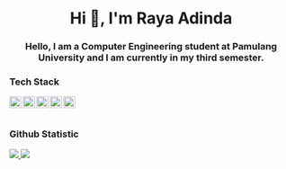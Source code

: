 <h1 align="center">Hi 👋, I'm Raya Adinda </h1>
<h3 align="center">Hello, I am a Computer Engineering student at Pamulang University and I am currently in my third semester.</h3>




### Tech Stack
  <a href="#"><img align="left" alt="C++" title="C++" width="21px" src="https://iconape.com/wp-content/files/rv/51664/svg/c.svg" /></a>
  <a href="https://www.java.com/"><img align="left" alt="Java" title="Java" width="21px" src="https://cdn.worldvectorlogo.com/logos/java.svg" /></a>
  <a href="#"><img align="left" alt="Html" title="html" width="21px" src="https://cdn.worldvectorlogo.com/logos/html-1.svg" /></a>
  <a href="#"><img align="left" alt="CSS" title="CSS" width="21px" src="https://cdn.worldvectorlogo.com/logos/css-3.svg" /></a>
  <a href="#"><img align="left" alt="Javascript" title="Javascript" width="21px" src="https://cdn.worldvectorlogo.com/logos/logo-javascript.svg" /></a>
  <br>
  <br>

### Github Statistic

<p align="left">
<a href="https://github.com/rayaadinda">
  <img src="https://github-readme-stats-eight-theta.vercel.app/api?username=rayaadinda&show_icons=true&theme=greywhite&include_all_commits=true&count_private=true"/>
  <img src="https://github-readme-stats-eight-theta.vercel.app/api/top-langs/?username=rayaadinda&layout=compact&langs_count=8&theme=greywhite"/>
</a>
</p>
